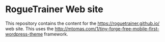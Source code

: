 RogueTrainer Web site
=====================

This repository contains the content for
the https://roguetrainer.github.io/ web site. This uses the http://mtomas.com/1/tiny-forge-free-mobile-first-wordpress-theme framework.
